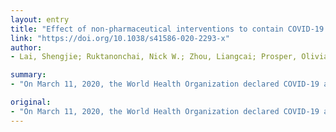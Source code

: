 ```yaml
---
layout: entry
title: "Effect of non-pharmaceutical interventions to contain COVID-19 in China"
link: "https://doi.org/10.1038/s41586-020-2293-x"
author:
- Lai, Shengjie; Ruktanonchai, Nick W.; Zhou, Liangcai; Prosper, Olivia; Luo, Wei; Floyd, Jessica R.; Wesolowski, Amy; Santillana, Mauricio; Zhang, Chi; Du, Xiangjun; Yu, Hongjie; Tatem, Andrew J.

summary:
- "On March 11, 2020, the World Health Organization declared COVID-19 a pandemic1. The outbreak containment strategies in China based on non-pharmaceutical interventions appear to be effective2. However, quantitative research is still needed to assess the efficacy of NPIs and their timings3. Using epidemiological and anonymised human movement data4,5, we develop a modelling framework that uses daily travel networks to simulate different outbreak and intervention scenarios across China."

original:
- "On March 11, 2020, the World Health Organization declared COVID-19 a pandemic1. The outbreak containment strategies in China based on non-pharmaceutical interventions (NPIs) appear to be effective2, but quantitative research is still needed to assess the efficacy of NPIs and their timings3. Using epidemiological and anonymised human movement data4,5, here we develop a modelling framework that uses daily travel networks to simulate different outbreak and intervention scenarios across China. We estimated that there were a total of 114,325 COVID-19 cases (interquartile range 76,776 - 164,576) in mainland China as of February 29, 2020. Without NPIs, the COVID-19 cases would likely have shown a 67-fold increase (interquartile range 44 - 94) by February 29, 2020, with the effectiveness of different interventions varying. The early detection and isolation of cases was estimated to have prevented more infections than travel restrictions and contact reductions, but combined NPIs achieved the strongest and most rapid effect. The lifting of travel restrictions since February 17, 2020 does not appear to lead to an increase in cases across China if the social distancing interventions can be maintained, even at a limited level of 25% reduction on average through late April. Our findings contribute to an improved understanding of NPIs on COVID-19 and to inform response efforts across the World."
---
```


